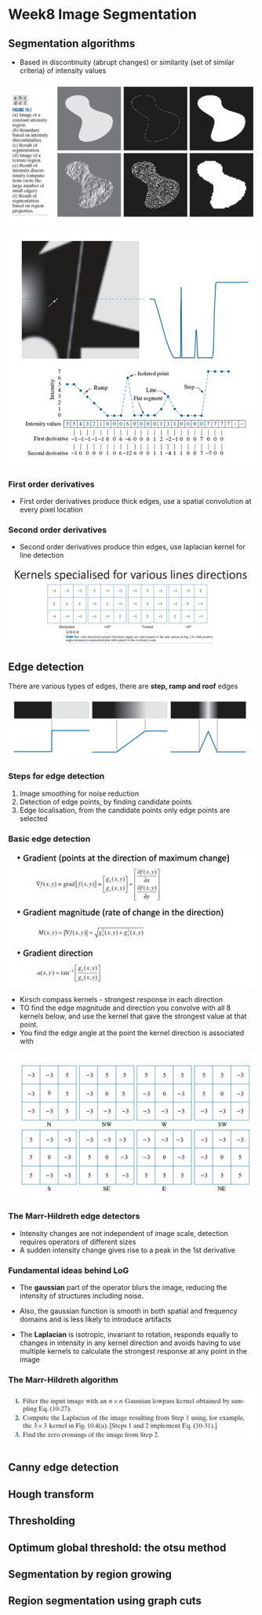 # Week8 Image Segmentation

## Segmentation algorithms

- Based in discontinuity (abrupt changes) or similarity (set of similar criteria) of intensity values

![edge-detection.png](images/edge-detection.png)

![first-and-second-order-derivatives](images/first-and-second-order-derivatives.png)

### First order derivatives

- First order derivatives produce thick edges, use a spatial convolution at every pixel location

### Second order derivatives

- Second order derivatives produce thin edges, use laplacian kernel for line detection

![line-directions.png](images/line-directions.png)

## Edge detection

There are various types of edges, there are **step, ramp and roof** edges

![types of edges](images/types-of-edges.png)

### Steps for edge detection

1. Image smoothing for noise reduction
2. Detection of edge points, by finding candidate points
3. Edge localisation, from the candidate points only edge points are selected

### Basic edge detection

![basic-edge-detection](images/basic-edge-detection.png)

- Kirsch compass kernels - strongest response in each direction
- TO find the edge magnitude and direction you convolve with all 8 kernels below, and use the kernel that gave the strongest value at that point.
- You find the edge angle at the point the kernel direction is associated with

![kirsch-compass-kernels.png](images/kirsch-compass-kernels.png)

### The Marr-Hildreth edge detectors

- Intensity changes are not independent of image scale, detection requires operators of different sizes
- A sudden intensity change gives rise to a peak in the 1st derivative

### Fundamental ideas behind LoG

- The **gaussian** part of the operator blurs the image, reducing the intensity of structures including noise.
- Also, the gaussian function is smooth in both spatial and frequency domains and is less likely to introduce artifacts

- The **Laplacian** is isotropic, invariant to rotation, responds equally to changes in intensity in any kernel direction and avoids having to use multiple kernels to calculate the strongest response at any point in the image

### The Marr-Hildreth algorithm

![the-marr-Hildreth-algorithm.png](images/the-marr-Hildreth-algorithm.png)

## Canny edge detection

## Hough transform

## Thresholding

## Optimum global threshold: the otsu method

## Segmentation by region growing

## Region segmentation using graph cuts